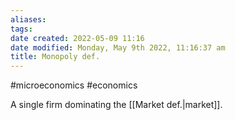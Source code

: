 ```yaml
---
aliases: 
tags: 
date created: 2022-05-09 11:16
date modified: Monday, May 9th 2022, 11:16:37 am
title: Monopoly def.
---
```


#microeconomics #economics

A single firm dominating the [[Market def.|market]].
